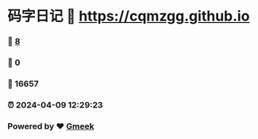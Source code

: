 # 码字日记 :link: https://cqmzgg.github.io 
### :page_facing_up: [8](https://cqmzgg.github.io/tag.html) 
### :speech_balloon: 0 
### :hibiscus: 16657 
### :alarm_clock: 2024-04-09 12:29:23 
### Powered by :heart: [Gmeek](https://github.com/Meekdai/Gmeek)
